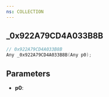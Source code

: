 ```yaml
---
ns: COLLECTION
---
```

## _0x922A79CD4A033B8B

```c
// 0x922A79CD4A033B8B
Any _0x922A79CD4A033B8B(Any p0);
```

## Parameters
* **p0**:
